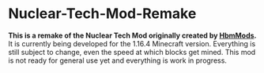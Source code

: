 # Nuclear-Tech-Mod-Remake
**This is a remake of the Nuclear Tech Mod originally created by [HbmMods](https://github.com/HbmMods/Hbm-s-Nuclear-Tech-GIT).**
It is currently being developed for the 1.16.4 Minecraft version.
Everything is still subject to change, even the speed at which blocks get mined. This mod is not ready for general use yet and everything is work in progress.
